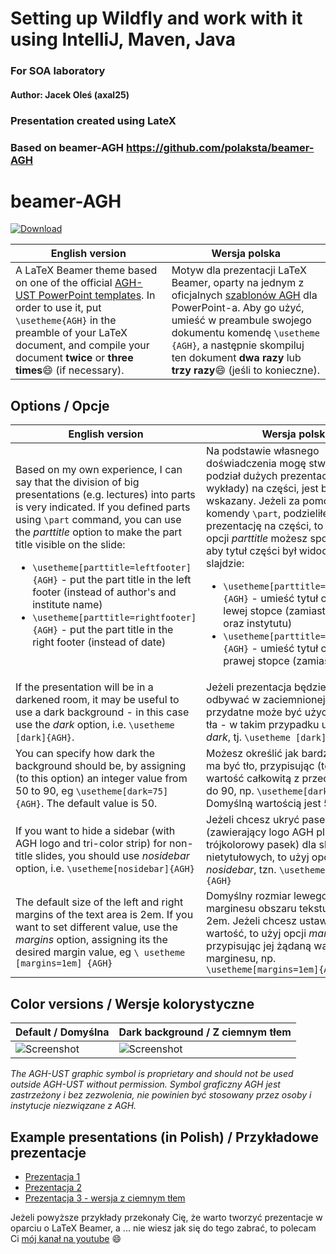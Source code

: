 # Setting up Wildfly and work with it using IntelliJ, Maven, Java
### For SOA laboratory 
#### Author: Jacek Oleś (axal25)
### Presentation created using LateX 
### Based on beamer-AGH https://github.com/polaksta/beamer-AGH
# beamer-AGH

[![Download](https://img.shields.io/badge/Download-Latest_Release-brightgreen.svg?style=flat)](https://github.com/polaksta/beamer-AGH/releases/latest)

| English version | Wersja polska |
|-----------------|---------------|
|A LaTeX Beamer theme based on one of the official [AGH-UST PowerPoint templates](http://www.agh.edu.pl/en/university/agh-ust-visual-identity/presentation-templates/). In order to use it, put `\usetheme{AGH}` in the preamble of your LaTeX document, and compile your document **twice** or **three times**:smile: (if necessary).|Motyw dla prezentacji LaTeX Beamer, oparty na jednym z oficjalnych [szablonów AGH](http://www.agh.edu.pl/uczelnia/system-identyfikacji-wizualnej/szablon-prezentacji/) dla PowerPoint-a. Aby go użyć, umieść w preambule swojego dokumentu komendę `\usetheme {AGH}`, a następnie skompiluj ten dokument **dwa razy** lub **trzy razy**:smile: (jeśli to konieczne).|

## Options / Opcje
| English version                                                     | Wersja polska                                          |
|---------------------------------------------------------------------|--------------------------------------------------------|
| Based on my own experience, I can say that the division of big presentations (e.g. lectures) into parts is very indicated.  If you defined parts using `\part` command, you can use the *parttitle* option to make the part title visible on the slide: <ul><li>`\usetheme[parttitle=leftfooter]{AGH}` - put the part title in the left footer (instead of author's and institute name)</li><li>`\usetheme[parttitle=rightfooter]{AGH}` - put the part title in the right footer (instead of date)</li></ul> | Na podstawie własnego doświadczenia mogę stwierdzić, że podział dużych prezentacji (np. wykłady) na części, jest bardzo wskazany. Jeżeli za pomocą komendy `\part`, podzieliłeś swoją prezentację na części, to za pomocą opcji *parttitle* możesz spowodować, aby tytuł części był widoczny na slajdzie: <ul><li>`\usetheme[parttitle=leftfooter]{AGH}` - umieść tytuł części w lewej stopce (zamiast nazw autora oraz instytutu)</li><li>`\usetheme[parttitle=rightfooter]{AGH}` - umieść tytuł części w prawej stopce (zamiast daty)</li></ul> |
|If the presentation will be in a darkened room, it may be useful to use a dark background - in this case use the *dark* option, i.e. `\usetheme [dark]{AGH}`.|Jeżeli prezentacja będzie się odbywać w zaciemnionej sali, to przydatne może być użycie ciemnego tła - w takim przypadku użyj opcji *dark*, tj. `\usetheme [dark]{AGH}`.|
|You can specify how dark the background should be, by assigning (to this option) an integer value from 50 to 90, eg `\usetheme[dark=75]{AGH}`. The default value is 50.|Możesz określić jak bardzo ciemne ma być tło, przypisując (tej opcji) wartość całkowitą z przedziału od 50 do 90, np. `\usetheme[dark=75]{AGH}`. Domyślną wartością jest 50.|
| If you want to hide a sidebar (with AGH logo and tri-color strip) for non-title slides, you should use *nosidebar* option, i.e. `\usetheme[nosidebar]{AGH}` | Jeżeli chcesz ukryć pasek boczny (zawierający logo AGH plus trójkolorowy pasek) dla slajdów nietytułowych, to użyj opcji *nosidebar*, tzn. `\usetheme[nosidebar]{AGH}` |
| The default size of the left and right margins of the text area is 2em. If you want to set different value, use the *margins* option, assigning its the desired margin value, eg `\ usetheme [margins=1em] {AGH}` | Domyślny rozmiar lewego i prawego marginesu obszaru tekstu wynosi 2em. Jeżeli chcesz ustawić inną wartość, to użyj opcji *margins*, przypisując jej żądaną wartość marginesu, np. `\usetheme[margins=1em]{AGH}` |

## Color versions / Wersje kolorystyczne
| Default / Domyślna | Dark background / Z ciemnym tłem |
|--------------------|----------------------------------|
| ![Screenshot](http://www.icsr.agh.edu.pl/~polak/wms/beamer-AGH.big.png "Title slide") | ![Screenshot](http://www.icsr.agh.edu.pl/~polak/wms/beamer-AGH-dark.big.png "Title slide - dark version") |

*The AGH-UST graphic symbol is proprietary and should not be used outside AGH-UST without permission.*
*Symbol graficzny AGH jest zastrzeżony i bez zezwolenia, nie powinien być stosowany przez osoby i instytucje niezwiązane z AGH.*
  
## Example presentations (in Polish) / Przykładowe prezentacje
* [Prezentacja 1](http://www.icsr.agh.edu.pl/~polak/beamer.pdf)
* [Prezentacja 2](http://www.icsr.agh.edu.pl/~polak/wms/beamer.pdf)
* [Prezentacja 3 - wersja z ciemnym tłem](http://www.icsr.agh.edu.pl/~polak/wms/latex/beamer-mozliwosci.pdf)

Jeżeli powyższe przykłady przekonały Cię, że warto tworzyć prezentacje w oparciu o LaTeX Beamer, a ... nie wiesz jak się do tego zabrać, to polecam Ci [mój kanał na youtube](https://www.youtube.com/playlist?list=PLlOvf-mh5wJEzL2onjzBdenUpssbonmO5) :smile:
